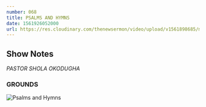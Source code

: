 ```yaml
---
number: 068
title: PSALMS AND HYMNS
date: 1561926052000
url: https://res.cloudinary.com/thenewsermon/video/upload/v1561898685/messages/Psalms_and_Hymns.mp3
---
```


## Show Notes
_PASTOR SHOLA OKODUGHA_

### GROUNDS

![Psalms and Hymns](https://res.cloudinary.com/thenewsermon/image/upload/v1561898555/sermon%20display%20pictures/Psalms_and_hymns.jpg)